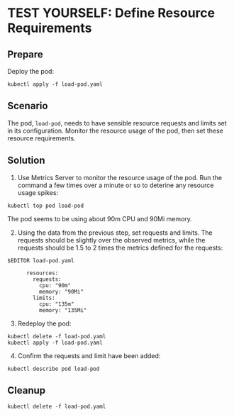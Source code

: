 # TEST YOURSELF: Define Resource Requirements

## Prepare

Deploy the pod:

```
kubectl apply -f load-pod.yaml
```

## Scenario

The pod, `load-pod`, needs to have sensible resource requests and limits set in its configuration. Monitor the resource usage of the pod, then set these resource requirements.

## Solution

1. Use Metrics Server to monitor the resource usage of the pod. Run the command a few times over a minute or so to deterine any resource usage spikes:

```
kubectl top pod load-pod
```

The pod seems to be using about 90m CPU and 90Mi memory.

2. Using the data from the previous step, set requests and limits. The requests should be slightly over the observed metrics, while the requests should be 1.5 to 2 times the metrics defined for the requests:

```
$EDITOR load-pod.yaml
```

```
      resources:
        requests:
          cpu: "90m"
          memory: "90Mi"
        limits:
          cpu: "135m"
          memory: "135Mi"
```

3. Redeploy the pod:

```
kubectl delete -f load-pod.yaml
kubectl apply -f load-pod.yaml
```

4. Confirm the requests and limit have been added:

```
kubectl describe pod load-pod
```

## Cleanup

```
kubectl delete -f load-pod.yaml
```
